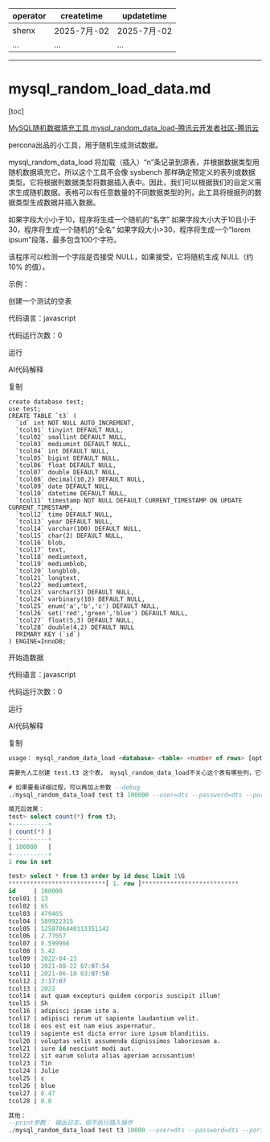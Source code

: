| operator | createtime | updatetime |
| ---- | ---- | ---- |
| shenx | 2025-7月-02 | 2025-7月-02  |
| ... | ... | ... |
---
# mysql_random_load_data.md

[toc]

[MySQL随机数据填充工具 mysql_random_data_load-腾讯云开发者社区-腾讯云](https://cloud.tencent.com/developer/article/1986727) 

 
percona出品的小工具，用于随机生成测试数据。

mysql\_random\_data\_load 将加载（插入）“n”条记录到源表，并根据数据类型用随机数据填充它。所以这个工具不会像 sysbench 那样确定预定义的表列或数据类型。它将根据列数据类型将数据插入表中。因此，我们可以根据我们的自定义需求生成随机数据。表格可以有任意数量的不同数据类型的列，此工具将根据列的数据类型生成数据并插入数据。

如果字段大小小于10，程序将生成一个随机的“名字” 如果字段大小大于10且小于30，程序将生成一个随机的“全名” 如果字段大小>30，程序将生成一个“lorem ipsum”段落，最多包含100个字符。

该程序可以检测一个字段是否接受 NULL，如果接受，它将随机生成 NULL（约 10% 的值）。

示例：

创建一个测试的空表

代码语言：javascript

代码运行次数：0

运行

AI代码解释

复制

```
create database test;
use test;
CREATE TABLE `t3` (
  `id` int NOT NULL AUTO_INCREMENT,
  `tcol01` tinyint DEFAULT NULL,
  `tcol02` smallint DEFAULT NULL,
  `tcol03` mediumint DEFAULT NULL,
  `tcol04` int DEFAULT NULL,
  `tcol05` bigint DEFAULT NULL,
  `tcol06` float DEFAULT NULL,
  `tcol07` double DEFAULT NULL,
  `tcol08` decimal(10,2) DEFAULT NULL,
  `tcol09` date DEFAULT NULL,
  `tcol10` datetime DEFAULT NULL,
  `tcol11` timestamp NOT NULL DEFAULT CURRENT_TIMESTAMP ON UPDATE CURRENT_TIMESTAMP,
  `tcol12` time DEFAULT NULL,
  `tcol13` year DEFAULT NULL,
  `tcol14` varchar(100) DEFAULT NULL,
  `tcol15` char(2) DEFAULT NULL,
  `tcol16` blob,
  `tcol17` text,
  `tcol18` mediumtext,
  `tcol19` mediumblob,
  `tcol20` longblob,
  `tcol21` longtext,
  `tcol22` mediumtext,
  `tcol23` varchar(3) DEFAULT NULL,
  `tcol24` varbinary(10) DEFAULT NULL,
  `tcol25` enum('a','b','c') DEFAULT NULL,
  `tcol26` set('red','green','blue') DEFAULT NULL,
  `tcol27` float(5,3) DEFAULT NULL,
  `tcol28` double(4,2) DEFAULT NULL
  PRIMARY KEY (`id`)
) ENGINE=InnoDB;
```

开始造数据

代码语言：javascript

代码运行次数：0

运行

AI代码解释

复制

```sql
usage： mysql_random_data_load <database> <table> <number of rows> [options...]

需要先人工创建 test.t3 这个表， mysql_random_data_load不关心这个表有哪些列，它都能自动进行填充。

# 如果要看详细过程，可以再加上参数 --debug
./mysql_random_data_load test t3 100000 --user=dts --password=dts --port=3316  --max-threads=4 --bulk-size=1000 --host=192.168.31.181  

填充后效果：
test> select count(*) from t3;                                                                                          
+----------+
| count(*) |
+----------+
| 100000   |
+----------+
1 row in set

test> select * from t3 order by id desc limit 1\G                                                                       
***************************[ 1. row ]***************************
id     | 100000
tcol01 | 13
tcol02 | 65
tcol03 | 479465
tcol04 | 589922315
tcol05 | 1258706440113351142
tcol06 | 2.77057
tcol07 | 0.599966
tcol08 | 5.42
tcol09 | 2022-04-23
tcol10 | 2021-08-22 07:07:54
tcol11 | 2021-06-10 03:07:50
tcol12 | 3:17:07
tcol13 | 2022
tcol14 | aut quam excepturi quidem corporis suscipit illum!
tcol15 | Sh
tcol16 | adipisci ipsam iste a.
tcol17 | adipisci rerum ut sapiente laudantium velit.
tcol18 | eos est est nam eius aspernatur.
tcol19 | sapiente est dicta error iure ipsum blanditiis.
tcol20 | voluptas velit assumenda dignissimos laboriosam a.
tcol21 | iure id nesciunt modi aut.
tcol22 | sit earum soluta alias aperiam accusantium!
tcol23 | Tin
tcol24 | Julie
tcol25 | c
tcol26 | blue
tcol27 | 0.47
tcol28 | 0.0

其他：
--print参数： 输出日志，但不执行插入操作
./mysql_random_data_load test t3 10000 --user=dts --password=dts --port=3316  --max-threads=4 --host=192.168.31.181 --bulk-size=1000 --print
```
